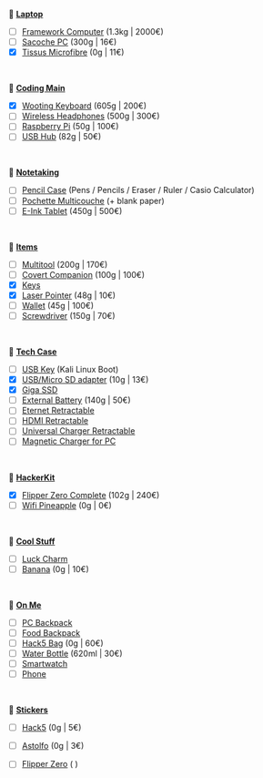 🔸 <u>**Laptop**</u>
- [ ] [Framework Computer](https://frame.work) (1.3kg | 2000€)
- [ ] [Sacoche PC](https://www.amazon.fr/dp/B08T5Y8G4M?th=1) (300g | 16€)
- [x] [Tissus Microfibre](https://www.amazon.fr/dp/B07TV4VZBP) (0g | 11€)

<br>

🔸 <u>**Coding Main**</u>
- [x] [Wooting Keyboard](https://next.wooting.io/wooting-60he) (605g | 200€)
- [ ] [Wireless Headphones](https://www.amazon.fr/dp/B09ZLRCH1H) (500g | 300€)
- [ ] [Raspberry Pi](https://www.raspberrypi.com) (50g | 100€)
- [ ] [USB Hub](https://www.amazon.fr/dp/B08CKXNJZS) (82g | 50€)

<br>

🔸 <u>**Notetaking**</u>
- [ ] [Pencil Case]() (Pens / Pencils / Eraser / Ruler / Casio Calculator)
- [ ] [Pochette Multicouche]() (+ blank paper)
- [ ] [E-Ink Tablet](https://shop.boox.com/products/noteair2) (450g | 500€)

<br>

🔸 <u>**Items**</u>
- [ ] [Multitool](https://www.leatherman.com/fr_FR/signal-439.html) (200g | 170€)
- [ ] [Covert Companion](https://covertinstruments.com) (100g | 100€)
- [x] [Keys]()
- [x] [Laser Pointer](https://www.amazon.fr/dp/B07QTJJVXX/) (48g | 10€)
- [ ] [Wallet](https://ridgewallet.eu) (45g | 100€)
- [ ] [Screwdriver](https://www.lttstore.com/products/screwdriver) (150g | 70€)

<br>

🔸 <u>**Tech Case**</u>
- [ ] [USB Key]() (Kali Linux Boot)
- [x] [USB/Micro SD adapter](https://www.amazon.fr/dp/B07M63N2XT/) (10g | 13€)
- [x] [Giga SSD]()
- [ ] [External Battery](https://uniqcreation.com/collections/power/products/hoveo) (140g | 50€)
- [ ] [Eternet Retractable](https://www.amazon.fr/dp/B017OEB32I)
- [ ] [HDMI Retractable](https://www.amazon.com/gp/product/B019J96PSI/)
- [ ] [Universal Charger Retractable](https://www.amazon.fr/dp/B074CW4QTQ)
- [ ] [Magnetic Charger for PC](https://www.amazon.com/gp/product/B0816PV1YZ)

<br>

🔸 <u>**HackerKit**</u>
- [x] [Flipper Zero Complete](https://lab401.com/products/flipper-zero) (102g | 240€)
- [ ] [Wifi Pineapple]() (0g | 0€)

<br>

🔸 <u>**Cool Stuff**</u>
- [ ] [Luck Charm](https://www.etsy.com/listing/720653459/yes-or-no-lovecraft-coin-collectible)
- [ ] [Banana](https://www.lttstore.com/products/banana-for-scale?variant=39521821917287) (0g | 10€)

<br>

🔸 <u>**On Me**</u>
- [ ] [PC Backpack]()
- [ ] [Food Backpack]()
- [ ] [Hack5 Bag](https://shop.hak5.org/pages/custom-red-team-field-kit) (0g | 60€)
- [ ] [Water Bottle](https://www.lttstore.com/products/insulated-water-bottle-21oz) (620ml | 30€)
- [ ] [Smartwatch]()
- [ ] [Phone]()

<br>

🔸 <u>**Stickers**</u>
- [ ] [Hack5](https://shop.hak5.org/collections/mischief-gadgets/products/omg-vinyl-transfer-stickers) (0g | 5€)
- [ ] [Astolfo](https://www.redbubble.com/fr/i/sticker/astolfo-chibi-fanart-par-horoharo-par-horo-haro/88174962.O9UDB) (0g | 3€)
- [ ] [Flipper Zero]() ( )

